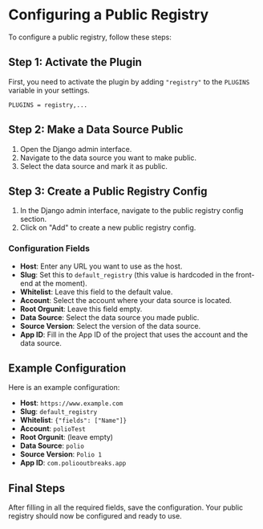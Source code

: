 # Configuring a Public Registry

To configure a public registry, follow these steps:

## Step 1: Activate the Plugin

First, you need to activate the plugin by adding `"registry"` to the `PLUGINS` variable in your settings.

```
PLUGINS = registry,...
```

## Step 2: Make a Data Source Public

1. Open the Django admin interface.
2. Navigate to the data source you want to make public.
3. Select the data source and mark it as public.

## Step 3: Create a Public Registry Config

1. In the Django admin interface, navigate to the public registry config section.
2. Click on "Add" to create a new public registry config.

### Configuration Fields

-   **Host**: Enter any URL you want to use as the host.
-   **Slug**: Set this to `default_registry` (this value is hardcoded in the front-end at the moment).
-   **Whitelist**: Leave this field to the default value.
-   **Account**: Select the account where your data source is located.
-   **Root Orgunit**: Leave this field empty.
-   **Data Source**: Select the data source you made public.
-   **Source Version**: Select the version of the data source.
-   **App ID**: Fill in the App ID of the project that uses the account and the data source.

## Example Configuration

Here is an example configuration:

-   **Host**: `https://www.example.com`
-   **Slug**: `default_registry`
-   **Whitelist**: `{"fields": ["Name"]}`
-   **Account**: `polioTest`
-   **Root Orgunit**: (leave empty)
-   **Data Source**: `polio`
-   **Source Version**: `Polio 1`
-   **App ID**: `com.poliooutbreaks.app`

## Final Steps

After filling in all the required fields, save the configuration. Your public registry should now be configured and ready to use.
